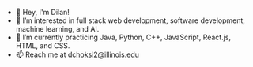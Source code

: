 - 👋 Hey, I'm Dilan!
- 🔭 I’m interested in full stack web development, software development, machine learning, and AI.
- 🌱 I’m currently practicing Java, Python, C++, JavaScript, React.js, HTML, and CSS.
- 📫 Reach me at dchoksi2@illinois.edu
